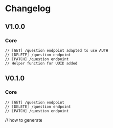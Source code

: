 # Changelog

## V1.0.0

### Core
```
// [GET] /question endpoint adapted to use AUTH
// [DELETE] /question endpoint
// [PATCH] /question endpoint
// Helper function for UUID added

```

## V0.1.0

### Core
```
// [GET] /question endpoint
// [DELETE] /question endpoint
// [PATCH] /question endpoint

```
// how to generate